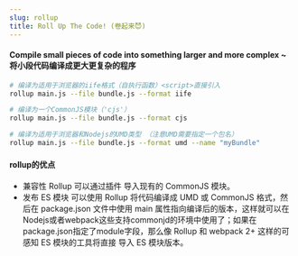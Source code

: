 ```yaml
---
slug: rollup
title: Roll Up The Code! (卷起来😈)
---
```

#### Compile small pieces of code into something larger and more complex  ~ 将小段代码编译成更大更复杂的程序

```bash
# 编译为适用于浏览器的iife格式（自执行函数）<script>直接引入
rollup main.js --file bundle.js --format iife
```

```bash
# 编译为一个CommonJS模块（'cjs'）
rollup main.js --file bundle.js --format cjs
```

```bash
# 编译为适用于浏览器和Nodejs的UMD类型 （注意UMD需要指定一个包名）
rollup main.js --file bundle.js --format umd --name "myBundle"
```

#### rollup的优点

* 兼容性 Rollup 可以通过插件 导入现有的 CommonJS 模块。
* 发布 ES 模块 可以使用 Rollup 将代码编译成 UMD 或 CommonJS 格式，然后在 package.json 文件中使用 main 属性指向编译后的版本，这样就可以在Nodejs或者webpack这些支持commonjd的环境中使用了；如果在package.json指定了module字段，那么像 Rollup 和 webpack 2+ 这样的可感知 ES 模块的工具将直接 导入 ES 模块版本。